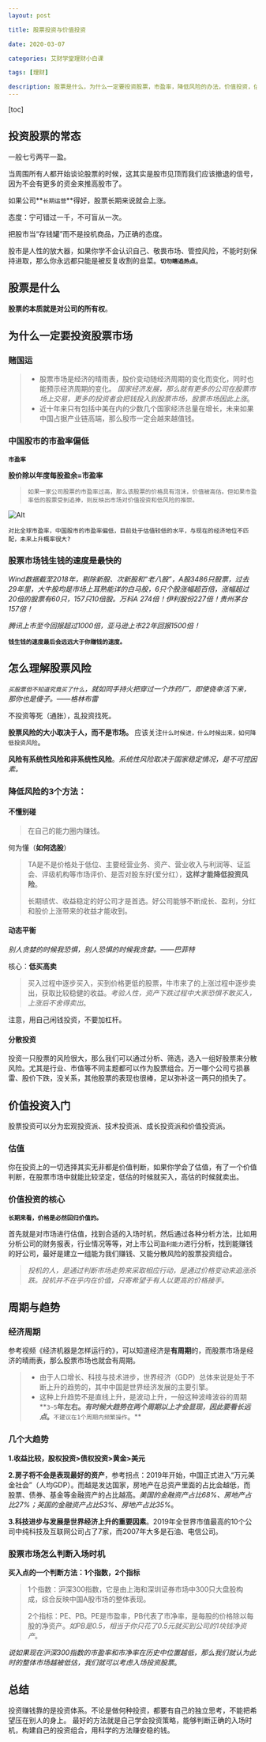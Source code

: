 ```yaml
---
layout: post

title: 股票投资与价值投资

date: 2020-03-07

categories: 艾财学堂理财小白课

tags: [理财]

description: 股票是什么，为什么一定要投资股票，市盈率，降低风险的办法，价值投资，估值，经济周期，大趋势，股市入场的时机。
---
```


[toc]

## 投资股票的常态

一般七亏两平一盈。

当周围所有人都开始谈论股票的时候，这其实是股市见顶而我们应该撤退的信号，因为不会有更多的资金来推高股市了。

如果公司**`长期运营`**得好，股票长期来说就会上涨。

态度：宁可错过一千，不可盲从一次。

把股市当“存钱罐”而不是投机商品，乃正确的态度。

股市是人性的放大器，如果你学不会认识自己、敬畏市场、管控风险，不能时刻保持进取，那么你永远都只能是被反复收割的韭菜。**`切勿瞎追热点`**。

## 股票是什么

**股票的本质就是对公司的所有权**。

## 为什么一定要投资股票市场

### 赌国运

> - 股票市场是经济的晴雨表，股价变动随经济周期的变化而变化，同时也能预示经济周期的变化。 *国家经济发展，那么就有更多的公司在股票市场上交易，更多的投资者会把钱投入到股票市场，股票市场因此上涨*。
> - 近十年来只有包括中美在内的少数几个国家经济总量在增长，未来如果中国占据产业链高端，那么股市一定会越来越值钱。

### 中国股市的市盈率偏低

**`市盈率`**

**股价除以年度每股盈余=市盈率**

> `如果一家公司股票的市盈率过高，那么该股票的价格具有泡沫，价值被高估。但如果市盈率低的股票受到追捧，则反映出市场对价值投资和低风险的推崇。`

![Alt](https://user-images.githubusercontent.com/35519242/76144384-b0865a80-60ba-11ea-9b66-8d78676ca785.png)



`对比全球市盈率，中国股市的市盈率偏低，目前处于估值较低的水平，与现在的经济地位不匹配，未来上升概率很大?`

### 股票市场钱生钱的速度是最快的

*Wind数据截至2018年，剔除新股、次新股和“老八股”，A股3486只股票，过去29年里，大牛股均是市场上耳熟能详的白马股，6只个股涨幅超百倍，涨幅超过20倍的股票有60只，157只10倍股。万科A 274倍！伊利股份227倍！贵州茅台157倍！*

*腾讯上市至今回报超过1000倍，亚马逊上市22年回报1500倍！*

**`钱生钱的速度最后会远远大于你赚钱的速度。`**

## 怎么理解股票风险

*`买股票但不知道究竟买了什么`，就如同手持火把穿过一个炸药厂，即使侥幸活下来，那你也是傻子。——格林布雷*

不投资等死（通胀），乱投资找死。 

**股票风险的大小取决于人，而不是市场。** 应该关注`什么时候进，什么时候出来，如何降低投资风险`。

**风险有系统性风险和非系统性风险**。*系统性风险取决于国家稳定情况，是不可控因素。*

### 降低风险的3个方法：

#### 不懂别碰 

>在自己的能力圈内赚钱。

何为懂（**如何选股**）

> TA是不是价格处于低位、主要经营业务、资产、营业收入与利润等、证监会、评级机构等市场评价、是否对股东好(爱分红），**这样才能降低投资风险**。
>
> 长期绩优、收益稳定的好公司才是首选。好公司能够不断成长、盈利，分红和股价上涨带来的收益才能收到。

#### 动态平衡

*别人贪婪的时候我恐惧，别人恐惧的时候我贪婪。——巴菲特*

核心：**低买高卖**

>买入过程中逐步买入，买到价格更低的股票，牛市来了的上涨过程中逐步卖出，获取比较稳健的收益。*考验人性，资产下跌过程中大家恐惧不敢买入，上涨后不舍得卖出*。

注意，用自己闲钱投资，不要加杠杆。

#### 分散投资

投资一只股票的风险很大，那么我们可以通过分析、筛选，选入一组好股票来分散风险。尤其是行业、市值等不同主题都可以作为股票组合。万一哪个公司亏损暴雷、股价下跌，没关系，其他股票的表现也很棒，足以弥补这一两只的损失了。

## 价值投资入门

股票投资可以分为宏观投资派、技术投资派、成长投资派和价值投资派。

### 估值

你在投资上的一切选择其实无非都是价值判断，如果你学会了估值，有了一个价值判断，在股票市场中就能比较坚定，低估的时候就买入，高估的时候就卖出。

### 价值投资的核心

**`长期来看，价格是必然回归价值的。`**

首先就是对市场进行估值，找到合适的入场时机，然后通过各种分析方法，比如用分析公司的财务报表，行业情况等等，对上市公司`盈利能力`进行分析，找到能赚钱的好公司，最好是建立一组能为我们赚钱、又能分散风险的股票投资组合。

> *投机的人，是通过判断市场走势来采取相应行动，是通过价格变动来追涨杀跌。投机并不在乎内在价值，只寄希望于有人以更高的价格接手。*
## 周期与趋势

### 经济周期

参考视频《经济机器是怎样运行的》，可以知道经济是**有周期**的，而股票市场是经济的晴雨表，那么股票市场也就会有周期。

> - 由于人口增长、科技与技术进步，世界经济（GDP）总体来说是处于不断上升的趋势的，其中中国是世界经济发展的主要引擎。
> - 这种上升趋势不是直线上升，是波动上升，一般这种波峰波谷的周期**`3~5`**年左右。***有时候大趋势在两个周期以上才会显现，因此要看长远点***。**`不建议在1个周期内频繁操作`。**

### 几个大趋势

**1.收益比较，股权投资>债权投资>黄金>美元**	

**2.房子将不会是表现最好的资产**，参考拐点：2019年开始，中国正式进入“万元美金社会”（人均GDP）。而越是发达国家，房地产在总资产里面的占比会越低，而股票、债券、基金等金融资产的占比越高。*美国的金融资产占比68%、房地产占比27%；英国的金融资产占比53%、房地产占比35%*。

**3.科技进步与发展是世界经济上升的重要因素**。2019年全世界市值最高的10个公司中纯科技及互联网公司占了7家，而2007年大多是石油、电信公司。

### 股票市场怎么判断入场时机

**买入点的一个判断方法：1个指数，2个指标**

> 1个指数：沪深300指数，它是由上海和深圳证券市场中300只大盘股构成，综合反映中国A股市场的整体表现。
>
> 2个指标：PE、PB。PE是市盈率，PB代表了市净率，是每股的价格除以每股的净资产。*如PB是0.5，相当于你只花了0.5元就买到公司的1块钱净资产*。

*说如果现在沪深300指数的市盈率和市净率在历史中位置越低，那么我们就认为此时的整体市场越被低估，我们就可以考虑入场投资股票*。

## 总结

投资赚钱靠的是投资体系。不论是做何种投资，都要有自己的独立思考，不能把希望压在别人的身上。 最好的方法就是自己学会投资策略，能够判断正确的入场时机，构建自己的投资组合，用科学的方法赚安稳的钱。
